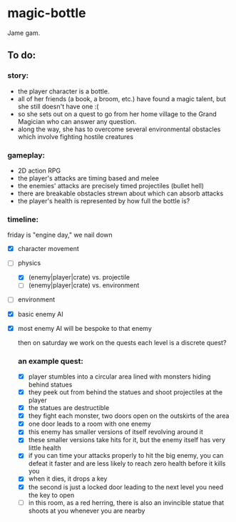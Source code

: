 # magic-bottle

Jame gam.

## To do:

### story:

- the player character is a bottle.
- all of her friends (a book, a broom, etc.) have found a magic talent, but she still doesn't have one :(
- so she sets out on a quest to go from her home village to the Grand Magician who can answer any question.
- along the way, she has to overcome several environmental obstacles which involve fighting hostile creatures

### gameplay:

- 2D action RPG
- the player's attacks are timing based and melee
- the enemies' attacks are precisely timed projectiles (bullet hell)
- there are breakable obstacles strewn about which can absorb attacks
- the player's health is represented by how full the bottle is?

### timeline:

friday is "engine day," we nail down

- [x] character movement
- [ ] physics
  - [x] (enemy|player|crate) vs. projectile
  - [ ] (enemy|player|crate) vs. environment
- [ ] environment
- [x] basic enemy AI
- [x] most enemy AI will be bespoke to that enemy

  then on saturday we work on the quests
  each level is a discrete quest?

  ### an example quest:

  - [x] player stumbles into a circular area lined with monsters hiding behind statues
  - [x] they peek out from behind the statues and shoot projectiles at the player
  - [x] the statues are destructible
  - [x] they fight each monster, two doors open on the outskirts of the area
  - [x] one door leads to a room with one enemy
  - [x] this enemy has smaller versions of itself revolving around it
  - [x] these smaller versions take hits for it, but the enemy itself has very little health
  - [x] if you can time your attacks properly to hit the big enemy, you can defeat it faster and are less likely to reach zero health before it kills you
  - [x] when it dies, it drops a key
  - [x] the second is just a locked door leading to the next level you need the key to open
  - [ ] in this room, as a red herring, there is also an invincible statue that shoots at you whenever you are nearby
